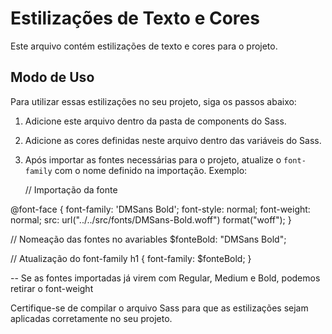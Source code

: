 # Estilizações de Texto e Cores

Este arquivo contém estilizações de texto e cores para o projeto.

## Modo de Uso

Para utilizar essas estilizações no seu projeto, siga os passos abaixo:

1. Adicione este arquivo dentro da pasta de components do Sass.

2. Adicione as cores definidas neste arquivo dentro das variáveis do Sass.

3. Após importar as fontes necessárias para o projeto, atualize o `font-family` com o nome definido na importação. Exemplo:
   
    // Importação da fonte
   
@font-face {
    font-family: 'DMSans Bold';
    font-style: normal;
    font-weight: normal;
    src: url("../../src/fonts/DMSans-Bold.woff") format("woff");
}

   // Nomeação das fontes no avariables
       $fonteBold: "DMSans Bold";
       

   // Atualização do font-family
    h1 {
        font-family: $fonteBold;
    }

   -- Se as fontes importadas já virem com Regular, Medium e Bold, podemos retirar o font-weight

Certifique-se de compilar o arquivo Sass para que as estilizações sejam aplicadas corretamente no seu projeto.
